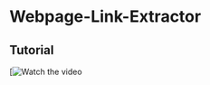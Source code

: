 # Webpage-Link-Extractor

## Tutorial
[![Watch the video](https://drive.google.com/file/d/1sme0iReB6Bm0c5ktc66EFcd0wX3KbH0K/view?usp=sharing)
